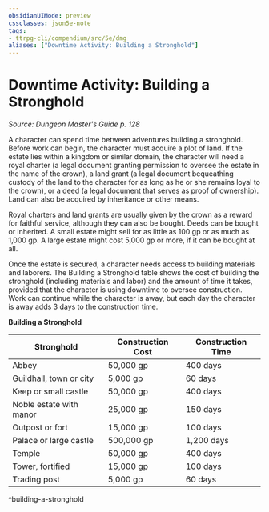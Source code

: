 ```yaml
---
obsidianUIMode: preview
cssclasses: json5e-note
tags:
- ttrpg-cli/compendium/src/5e/dmg
aliases: ["Downtime Activity: Building a Stronghold"]
---
```

# Downtime Activity: Building a Stronghold
*Source: Dungeon Master's Guide p. 128* 

A character can spend time between adventures building a stronghold. Before work can begin, the character must acquire a plot of land. If the estate lies within a kingdom or similar domain, the character will need a royal charter (a legal document granting permission to oversee the estate in the name of the crown), a land grant (a legal document bequeathing custody of the land to the character for as long as he or she remains loyal to the crown), or a deed (a legal document that serves as proof of ownership). Land can also be acquired by inheritance or other means.

Royal charters and land grants are usually given by the crown as a reward for faithful service, although they can also be bought. Deeds can be bought or inherited. A small estate might sell for as little as 100 gp or as much as 1,000 gp. A large estate might cost 5,000 gp or more, if it can be bought at all.

Once the estate is secured, a character needs access to building materials and laborers. The Building a Stronghold table shows the cost of building the stronghold (including materials and labor) and the amount of time it takes, provided that the character is using downtime to oversee construction. Work can continue while the character is away, but each day the character is away adds 3 days to the construction time.

**Building a Stronghold**

| Stronghold | Construction Cost | Construction Time |
|------------|-------------------|-------------------|
| Abbey | 50,000 gp | 400 days |
| Guildhall, town or city | 5,000 gp | 60 days |
| Keep or small castle | 50,000 gp | 400 days |
| Noble estate with manor | 25,000 gp | 150 days |
| Outpost or fort | 15,000 gp | 100 days |
| Palace or large castle | 500,000 gp | 1,200 days |
| Temple | 50,000 gp | 400 days |
| Tower, fortified | 15,000 gp | 100 days |
| Trading post | 5,000 gp | 60 days |
^building-a-stronghold